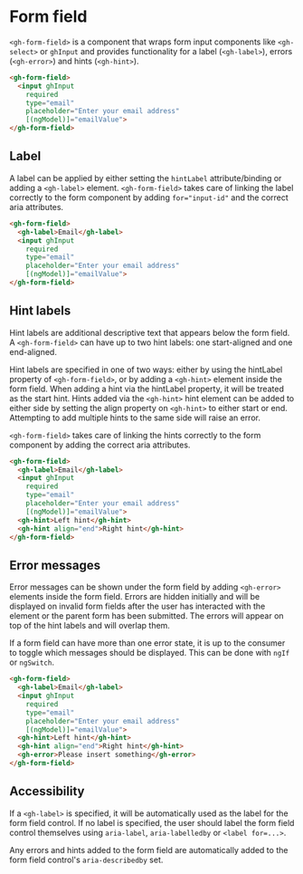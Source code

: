 # Form field

`<gh-form-field>` is a component that wraps form input components like `<gh-select>` or `ghInput` and provides functionality for a label (`<gh-label>`), errors (`<gh-error>`) and hints (`<gh-hint>`).

```html
<gh-form-field>
  <input ghInput
    required
    type="email"
    placeholder="Enter your email address"
    [(ngModel)]="emailValue">
</gh-form-field>
```

## Label

A label can be applied by either setting the `hintLabel` attribute/binding or adding a `<gh-label>` element. `<gh-form-field>` takes care of linking the label correctly to the form component by adding `for="input-id"` and the correct aria attributes.

```html
<gh-form-field>
  <gh-label>Email</gh-label>
  <input ghInput
    required
    type="email"
    placeholder="Enter your email address"
    [(ngModel)]="emailValue">
</gh-form-field>
```

## Hint labels

Hint labels are additional descriptive text that appears below the form field. A `<gh-form-field>` can have up to two hint labels: one start-aligned and one end-aligned.

Hint labels are specified in one of two ways: either by using the hintLabel property of `<gh-form-field>`, or by adding a `<gh-hint>` element inside the form field. When adding a hint via the hintLabel property, it will be treated as the start hint. Hints added via the `<gh-hint>` hint element can be added to either side by setting the align property on `<gh-hint>` to either start or end. Attempting to add multiple hints to the same side will raise an error.

`<gh-form-field>` takes care of linking the hints correctly to the form component by adding the correct aria attributes.

```html
<gh-form-field>
  <gh-label>Email</gh-label>
  <input ghInput
    required
    type="email"
    placeholder="Enter your email address"
    [(ngModel)]="emailValue">
  <gh-hint>Left hint</gh-hint>
  <gh-hint align="end">Right hint</gh-hint>
</gh-form-field>
```

## Error messages

Error messages can be shown under the form field by adding `<gh-error>` elements inside the form field. Errors are hidden initially and will be displayed on invalid form fields after the user has interacted with the element or the parent form has been submitted. The errors will appear on top of the hint labels and will overlap them.

If a form field can have more than one error state, it is up to the consumer to toggle which messages should be displayed. This can be done with `ngIf` or `ngSwitch`.

```html
<gh-form-field>
  <gh-label>Email</gh-label>
  <input ghInput
    required
    type="email"
    placeholder="Enter your email address"
    [(ngModel)]="emailValue">
  <gh-hint>Left hint</gh-hint>
  <gh-hint align="end">Right hint</gh-hint>
  <gh-error>Please insert something</gh-error>
</gh-form-field>
```

## Accessibility

If a `<gh-label>` is specified, it will be automatically used as the label for the form field control. If no label is specified, the user should label the form field control themselves using `aria-label`, `aria-labelledby` or `<label for=...>`.

Any errors and hints added to the form field are automatically added to the form field control's `aria-describedby` set.
